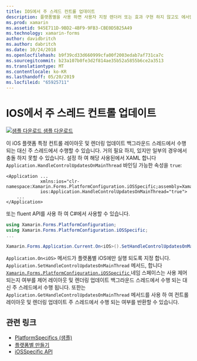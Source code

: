 ```yaml
---
title: IOS에서 주 스레드 컨트롤 업데이트
description: 플랫폼별을 사용 하면 사용자 지정 렌더러 또는 효과 구현 하지 않고도 에서만 특정 플랫폼에서 사용할 수 있는 기능을 사용할 수 있습니다. 이 문서에 컨트롤 레이아웃 및 렌더링 업데이트 주 스레드에서 수행할 수 있도록 하는 iOS 플랫폼 전용을 사용 하는 방법을 설명 합니다.
ms.prod: xamarin
ms.assetid: 945E711D-9BD2-4BF9-9FB3-CBE0D5B25A49
ms.technology: xamarin-forms
author: davidbritch
ms.author: dabritch
ms.date: 10/24/2018
ms.openlocfilehash: b9f39cd33d660999cfa00f2003edab7af731ca7c
ms.sourcegitcommit: b23a107b0fe3d2f814ae35b52a5855b6ce2a3513
ms.translationtype: MT
ms.contentlocale: ko-KR
ms.lasthandoff: 05/20/2019
ms.locfileid: "65925711"
---
```

# <a name="main-thread-control-updates-on-ios"></a>IOS에서 주 스레드 컨트롤 업데이트

[![샘플 다운로드](~/media/shared/download.png) 샘플 다운로드](https://developer.xamarin.com/samples/xamarin-forms/UserInterface/PlatformSpecifics/)

이 iOS 플랫폼 특정 컨트롤 레이아웃 및 렌더링 업데이트 백그라운드 스레드에서 수행 되는 대신 주 스레드에서 수행할 수 있습니다. 거의 필요 하지, 있지만 일부의 경우에서 충돌 하지 못할 수 있습니다. 설정 하 여 해당 사용된에서 XAML 합니다 `Application.HandleControlUpdatesOnMainThread` 바인딩 가능한 속성을 `true`:

```xaml
<Application ...
             xmlns:ios="clr-namespace:Xamarin.Forms.PlatformConfiguration.iOSSpecific;assembly=Xamarin.Forms.Core"
             ios:Application.HandleControlUpdatesOnMainThread="true">
    ...
</Application>
```

또는 fluent API를 사용 하 여 C#에서 사용할 수 있습니다.

```csharp
using Xamarin.Forms.PlatformConfiguration;
using Xamarin.Forms.PlatformConfiguration.iOSSpecific;
...

Xamarin.Forms.Application.Current.On<iOS>().SetHandleControlUpdatesOnMainThread(true);
```

`Application.On<iOS>` 메서드가 플랫폼별 iOS에만 실행 되도록 지정 합니다. `Application.SetHandleControlUpdatesOnMainThread` 메서드, 합니다 [ `Xamarin.Forms.PlatformConfiguration.iOSSpecific` ](xref:Xamarin.Forms.PlatformConfiguration.iOSSpecific) 네임 스페이스는 사용 제어 되는지 여부를 제어 레이아웃 및 렌더링 업데이트 백그라운드 스레드에서 수행 되는 대신 주 스레드에서 수행 됩니다. 또한는 `Application.GetHandleControlUpdatesOnMainThread` 메서드를 사용 하 여 컨트롤 레이아웃 및 렌더링 업데이트 주 스레드에서 수행 되는 여부를 반환할 수 있습니다.

## <a name="related-links"></a>관련 링크

- [PlatformSpecifics (샘플)](https://developer.xamarin.com/samples/xamarin-forms/UserInterface/PlatformSpecifics/)
- [플랫폼별 만들기](~/xamarin-forms/platform/platform-specifics/index.md#creating-platform-specifics)
- [iOSSpecific API](xref:Xamarin.Forms.PlatformConfiguration.iOSSpecific)
